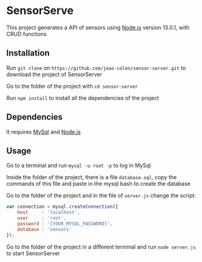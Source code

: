 # SensorServe

This project generates a API of sensors using [Node.js](https://nodejs.org/en/) version 13.0.1, with CRUD functions

## Installation

Run `git clone` on `https://github.com/joao-colen/sensor-server.git` to download the project of SensorServer

Go to the folder of the project with `cd sensor-server`

Run `npm install` to install all the dependencies of the project

## Dependencies

It requires [MySql](https://www.mysql.com/) and [Node.js](https://nodejs.org/en/)

## Usage

Go to a terminal and run `mysql -u root -p` to log in MySql

Inside the folder of the project, there is a file `database.sql`, copy the commands of this file and paste in the mysql bash to create the database

Go to the folder of the project and in the file of `server.js` change the script:
```javascript
var connection = mysql.createConnection({
    host     : 'localhost',
    user     : 'root',
    password : '[YOUR_MYSQL_PASSWORD]',
    database : 'sensors'
});
```

Go to the folder of the project in a different terminal and run `node server.js` to start SensorServer